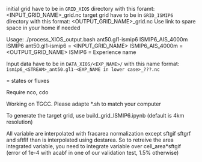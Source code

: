 initial grid have to be in `GRID_XIOS` directory with this foramt: <INPUT_GRID_NAME>_grid.nc
target grid have to be in `GRID_ISMIP6` directory with this format: <OUTPUT_GRID_NAME>_grid.nc
Use link to spare space in your home if needed

Usage:
./process_XIOS_output.bash ant50.gl1-ismip6 ISMIP6_AIS_4000m ISMIP6
ant50.gl1-ismip6 = <INPUT_GRID_NAME>
ISMIP6_AIS_4000m = <OUTPUT_GRID_NAME>
ISMIP6 = Experience name

Input data have to be in `DATA_XIOS/<EXP_NAME>/` with this name format: `ismip6_<STREAM>_ant50.gl1-<EXP_NAME in lower case>_???.nc`


<STREAM> = states or fluxes

Require nco, cdo

Working on TGCC. Please adapte *.sh to match your computer

To generate the target grid, use build_grid_ISMIP6.ipynb (default is 4km resolution)

All variable are interpolated with fracarea normalization except sftgif sftgrf and sftflf than is interpolated using destarea. So to retreive the area integrated variable, you need to integrate variable over cell_area*sftgif (error of 1e-4 with acabf in one of our validation test, 1.5% otherwise)
